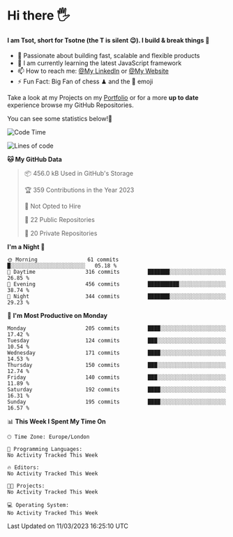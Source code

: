 # Hi there :raised_hand_with_fingers_splayed:
#### I am Tsot, short for Tsotne (the T is silent :wink:). I build & break things :space_invader:
- :telescope: Passionate about building fast, scalable and flexible products
- :seedling: I am currently learning the latest JavaScript framework 
- :mailbox: How to reach me: [@My LinkedIn](https://www.linkedin.com/in/tsotne-gvadzabia/) or [@My Website](https://tsotne.co.uk/contact)
- :zap: Fun Fact: Big Fan of chess ♟ and the 👾 emoji

Take a look at my Projects on my [Portfolio](https://tsotne.co.uk/) or for a more **up to date** experience browse my GitHub Repositories.

You can see some statistics below!:space_invader:
<!--START_SECTION:waka-->
![Code Time](http://img.shields.io/badge/Code%20Time-761%20hrs%202%20mins-blue)

![Lines of code](https://img.shields.io/badge/From%20Hello%20World%20I%27ve%20Written-2.5%20million%20lines%20of%20code-blue)

**🐱 My GitHub Data** 

> 📦 456.0 kB Used in GitHub's Storage 
 > 
> 🏆 359 Contributions in the Year 2023
 > 
> 🚫 Not Opted to Hire
 > 
> 📜 22 Public Repositories 
 > 
> 🔑 20 Private Repositories 
 > 
**I'm a Night 🦉** 

```text
🌞 Morning                61 commits          █░░░░░░░░░░░░░░░░░░░░░░░░   05.18 % 
🌆 Daytime                316 commits         ███████░░░░░░░░░░░░░░░░░░   26.85 % 
🌃 Evening                456 commits         ██████████░░░░░░░░░░░░░░░   38.74 % 
🌙 Night                  344 commits         ███████░░░░░░░░░░░░░░░░░░   29.23 % 
```
📅 **I'm Most Productive on Monday** 

```text
Monday                   205 commits         ████░░░░░░░░░░░░░░░░░░░░░   17.42 % 
Tuesday                  124 commits         ███░░░░░░░░░░░░░░░░░░░░░░   10.54 % 
Wednesday                171 commits         ████░░░░░░░░░░░░░░░░░░░░░   14.53 % 
Thursday                 150 commits         ███░░░░░░░░░░░░░░░░░░░░░░   12.74 % 
Friday                   140 commits         ███░░░░░░░░░░░░░░░░░░░░░░   11.89 % 
Saturday                 192 commits         ████░░░░░░░░░░░░░░░░░░░░░   16.31 % 
Sunday                   195 commits         ████░░░░░░░░░░░░░░░░░░░░░   16.57 % 
```


📊 **This Week I Spent My Time On** 

```text
🕑︎ Time Zone: Europe/London

💬 Programming Languages: 
No Activity Tracked This Week

🔥 Editors: 
No Activity Tracked This Week

🐱‍💻 Projects: 
No Activity Tracked This Week

💻 Operating System: 
No Activity Tracked This Week
```


 Last Updated on 11/03/2023 16:25:10 UTC
<!--END_SECTION:waka-->
